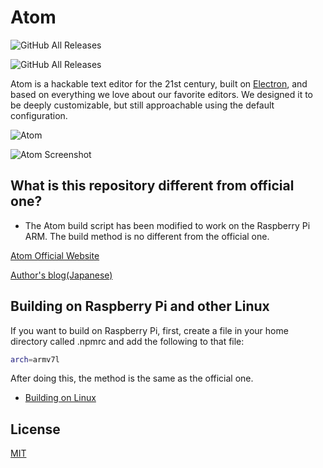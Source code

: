 # Atom
![GitHub All Releases](https://img.shields.io/github/downloads/enjoysoftware/atom-unoffical/total)

![GitHub All Releases](https://img.shields.io/github/downloads/enjoysoftware/atom-unoffical/total)

Atom is a hackable text editor for the 21st century, built on [Electron](https://github.com/electron/electron), and based on everything we love about our favorite editors. We designed it to be deeply customizable, but still approachable using the default configuration.

![Atom](https://user-images.githubusercontent.com/378023/49132477-f4b77680-f31f-11e8-8357-ac6491761c6c.png)

![Atom Screenshot](https://user-images.githubusercontent.com/378023/49132478-f4b77680-f31f-11e8-9e10-e8454d8d9b7e.png)

## What is this repository different from official one?

* The Atom build script has been modified to work on the Raspberry Pi ARM. The build method is no different from the official one.


[Atom Official Website](https://atom.io)

[Author's blog(Japanese)](https://enjoysoftware.hatenablog.com)

## Building on Raspberry Pi and other Linux
If you want to build on Raspberry Pi, first, create a file in your home directory called .npmrc and add the following to that file:
```bash
arch=armv7l
```
After doing this, the method is the same as the official one.

* [Building on Linux](https://flight-manual.atom.io/hacking-atom/sections/hacking-on-atom-core/#platform-linux)


## License

[MIT](https://github.com/atom/atom/blob/master/LICENSE.md)

